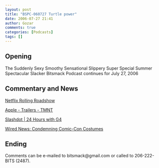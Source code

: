 ```yaml
---
layout: post
title: "BSPC-060727 Turtle power"
date: 2006-07-27 21:41
author: Gozar
comments: true
categories: [Podcasts]
tags: []
---
```

<h2>Opening</h2>
The Suddenly Sexy Smoothy Sensational Slippery Super Special Summer Spectacular Slacker Bitsmack Podcast continues for July 27, 2006
<h2>Commentary and News</h2>
<a class="external text" title="http://www.netflix.com/Roadshow" rel="nofollow" href="http://www.netflix.com/Roadshow">Netflix Rolling Roadshow</a>

<a class="external text" title="http://www.apple.com/trailers/wb/teenagemutantninjaturtles/" rel="nofollow" href="http://www.apple.com/trailers/wb/teenagemutantninjaturtles/">Apple - Trailers - TMNT</a>

<a class="external text" title="http://games.slashdot.org/article.pl?sid=06/07/26/1525239&from=rss" rel="nofollow" href="http://games.slashdot.org/article.pl?sid=06/07/26/1525239&from=rss">Slashdot | 24 Hours with G4</a>

<a class="external text" title="http://www.wired.com/news/columns/0,71459-0.html?tw=rss.index" rel="nofollow" href="http://www.wired.com/news/columns/0,71459-0.html?tw=rss.index">Wired News: Condemning Comic-Con Costumes</a>
<h2>Ending</h2>
Comments can be e-mailed to bitsmack@gmail.com or called to 206-222-BITS (2487).
